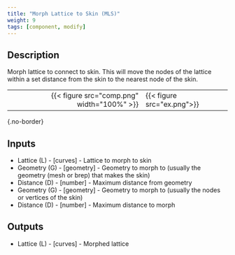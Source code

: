 ```yaml
---
title: "Morph Lattice to Skin (MLS)"
weight: 9
tags: [component, modify]
---
```


## Description

Morph lattice to connect to skin. This will move the nodes of the lattice within a set distance from the skin to the nearest node of the skin.

| | |
| ---: | :--- |
|{{< figure src="comp.png" width="100%" >}} |{{< figure src="ex.png">}} |
{.no-border}

## Inputs

- Lattice (L) - [curves] - Lattice to morph to skin
- Geometry (G) - [geometry] - Geometry to morph to (usually the geometry (mesh or brep) that makes the skin)
- Distance (D) - [number] - Maximum distance from geometry
- Geometry (G) - [geometry] - Geometry to morph to (usually the nodes or vertices of the skin)
- Distance (D) - [number] - Maximum distance to morph

## Outputs

- Lattice (L) - [curves] - Morphed lattice